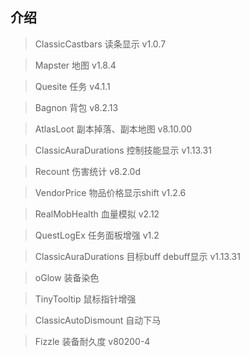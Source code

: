 ## 介绍

> ClassicCastbars 读条显示 v1.0.7

> Mapster 地图 v1.8.4

> Quesite 任务 v4.1.1

> Bagnon 背包 v8.2.13

> AtlasLoot 副本掉落、副本地图 v8.10.00

> ClassicAuraDurations 控制技能显示 v1.13.31

> Recount 伤害统计 v8.2.0d

> VendorPrice 物品价格显示shift v1.2.6

> RealMobHealth 血量模拟 v2.12

> QuestLogEx 任务面板增强 v1.2

> ClassicAuraDurations 目标buff debuff显示 v1.13.31

> oGlow 装备染色

> TinyTooltip 鼠标指针增强

> ClassicAutoDismount 自动下马

> Fizzle 装备耐久度 v80200-4